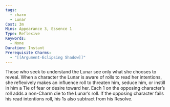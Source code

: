 ```yaml
---
tags:
  - charm
  - Lunar
Cost: 3m
Mins: Appearance 3, Essence 1
Type: Reflexive
Keywords:
  - None
Duration: Instant
Prerequisite Charms:
  - "[[Argument-Eclipsing Shadow]]"
---
```

Those who seek to understand the Lunar see only what she chooses to reveal. When a character the Lunar is aware of rolls to read her intentions, she reflexively makes an influence roll to threaten him, seduce him, or instill in him a Tie of fear or desire toward her. Each 1 on the opposing character’s roll adds a non-Charm die to the Lunar’s roll. If the opposing character fails his read intentions roll, his 1s also subtract from his Resolve.